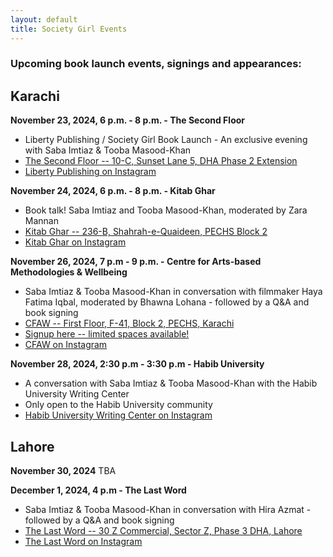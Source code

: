 ```yaml
---
layout: default
title: Society Girl Events
---
```


### Upcoming book launch events, signings and appearances:

## Karachi

**November 23, 2024, 6 p.m. - 8 p.m. - The Second Floor**
- Liberty Publishing / Society Girl Book Launch - An exclusive evening with Saba Imtiaz & Tooba Masood-Khan
- [The Second Floor -- 10-C, Sunset Lane 5, DHA Phase 2 Extension](https://maps.app.goo.gl/kDjgVxCbbhN7jce99)
- [Liberty Publishing on Instagram](https://instagram.com/libertybooks)

**November 24, 2024, 6 p.m. - 8 p.m. - Kitab Ghar**
- Book talk! Saba Imtiaz and Tooba Masood-Khan, moderated by Zara Mannan
- [Kitab Ghar -- 236-B, Shahrah-e-Quaideen, PECHS Block 2](https://maps.app.goo.gl/GE1igHK81oxpvoXQA)
- [Kitab Ghar on Instagram](https://instagram.com/kitabghar.karachi)


**November 26, 2024, 7 p.m - 9 p.m. - Centre for Arts-based Methodologies & Wellbeing**
- Saba Imtiaz & Tooba Masood-Khan in conversation with filmmaker Haya Fatima Iqbal, moderated by Bhawna Lohana - followed by a Q&A and book signing
- [CFAW -- First Floor, F-41, Block 2, PECHS, Karachi](https://maps.app.goo.gl/e5Ar9UWCgFfeiwPL8)
- [Signup here -- limited spaces available!](https://docs.google.com/forms/d/e/1FAIpQLSdLdJ-i0lEjp656ciJfIH68NxGbscpNG6IM2uA8sDkMIdu3EQ/viewform)
- [CFAW on Instagram](https://instagram.com/cfaw_)

**November 28, 2024, 2:30 p.m - 3:30 p.m - Habib University**
- A conversation with Saba Imtiaz & Tooba Masood-Khan with the Habib University Writing Center
- Only open to the Habib University community
- [Habib University Writing Center on Instagram](https://instagram.com/hu_writingcenter)

## Lahore

**November 30, 2024**
TBA

**December 1, 2024, 4 p.m - The Last Word**
- Saba Imtiaz & Tooba Masood-Khan in conversation with Hira Azmat - followed by a Q&A and book signing
- [The Last Word -- 30 Z Commercial, Sector Z, Phase 3 DHA, Lahore](https://maps.app.goo.gl/2K5rKrFt9WPx9Qkx5)
- [The Last Word on Instagram](https://instagram.com/thelastwordbks)